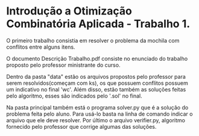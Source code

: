 # Introdução a Otimização Combinatória Aplicada - Trabalho 1.

O primeiro trabalho consistia em resolver o problema da mochila com conflitos entre alguns itens.

O documento Descrição Trabalho.pdf consiste no enunciado do trabalho proposto pelo professor ministrante do curso.

Dentro da pasta "data" estão os arquivos propostos pelo professor para serem resolvidos(começam com ks), os que possuem conflitos possuem um indicativo no final 'wc'. Além disso, estão também as soluções feitas pelo algoritmo, esses são indicados pelo '.sol' no final. 

Na pasta principal também está o programa solver.py que é a solução do problema feita pelo aluno. Para usá-lo basta na linha de comando indicar o arquivo que ele deve resolver. Por último o arquivo verifier.py, algoritmo fornecido pelo professor que corrige algumas das soluções.